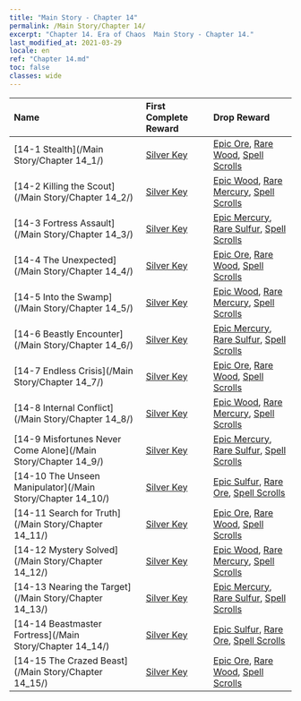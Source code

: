 ```yaml
---
title: "Main Story - Chapter 14"
permalink: /Main Story/Chapter 14/
excerpt: "Chapter 14. Era of Chaos  Main Story - Chapter 14."
last_modified_at: 2021-03-29
locale: en
ref: "Chapter 14.md"
toc: false
classes: wide
---
```


  | Name |  First Complete Reward | Drop Reward |
  |:------------|:------------|:------------| 
  | [14-1 Stealth](/Main Story/Chapter 14_1/) | [Silver Key](/Items/con_693/) | [Epic Ore](/Items/mat_47/), [Rare Wood](/Items/mat_41/), [Spell Scrolls](/Items/con_694/) |
  | [14-2 Killing the Scout](/Main Story/Chapter 14_2/) | [Silver Key](/Items/con_693/) | [Epic Wood](/Items/mat_48/), [Rare Mercury](/Items/mat_42/), [Spell Scrolls](/Items/con_694/) |
  | [14-3 Fortress Assault](/Main Story/Chapter 14_3/) | [Silver Key](/Items/con_693/) | [Epic Mercury](/Items/mat_49/), [Rare Sulfur](/Items/mat_43/), [Spell Scrolls](/Items/con_694/) |
  | [14-4 The Unexpected](/Main Story/Chapter 14_4/) | [Silver Key](/Items/con_693/) | [Epic Ore](/Items/mat_47/), [Rare Wood](/Items/mat_41/), [Spell Scrolls](/Items/con_694/) |
  | [14-5 Into the Swamp](/Main Story/Chapter 14_5/) | [Silver Key](/Items/con_693/) | [Epic Wood](/Items/mat_48/), [Rare Mercury](/Items/mat_42/), [Spell Scrolls](/Items/con_694/) |
  | [14-6 Beastly Encounter](/Main Story/Chapter 14_6/) | [Silver Key](/Items/con_693/) | [Epic Mercury](/Items/mat_49/), [Rare Sulfur](/Items/mat_43/), [Spell Scrolls](/Items/con_694/) |
  | [14-7 Endless Crisis](/Main Story/Chapter 14_7/) | [Silver Key](/Items/con_693/) | [Epic Ore](/Items/mat_47/), [Rare Wood](/Items/mat_41/), [Spell Scrolls](/Items/con_694/) |
  | [14-8 Internal Conflict](/Main Story/Chapter 14_8/) | [Silver Key](/Items/con_693/) | [Epic Wood](/Items/mat_48/), [Rare Mercury](/Items/mat_42/), [Spell Scrolls](/Items/con_694/) |
  | [14-9 Misfortunes Never Come Alone](/Main Story/Chapter 14_9/) | [Silver Key](/Items/con_693/) | [Epic Mercury](/Items/mat_49/), [Rare Sulfur](/Items/mat_43/), [Spell Scrolls](/Items/con_694/) |
  | [14-10 The Unseen Manipulator](/Main Story/Chapter 14_10/) | [Silver Key](/Items/con_693/) | [Epic Sulfur](/Items/mat_50/), [Rare Ore](/Items/mat_40/), [Spell Scrolls](/Items/con_694/) |
  | [14-11 Search for Truth](/Main Story/Chapter 14_11/) | [Silver Key](/Items/con_693/) | [Epic Ore](/Items/mat_47/), [Rare Wood](/Items/mat_41/), [Spell Scrolls](/Items/con_694/) |
  | [14-12 Mystery Solved](/Main Story/Chapter 14_12/) | [Silver Key](/Items/con_693/) | [Epic Wood](/Items/mat_48/), [Rare Mercury](/Items/mat_42/), [Spell Scrolls](/Items/con_694/) |
  | [14-13 Nearing the Target](/Main Story/Chapter 14_13/) | [Silver Key](/Items/con_693/) | [Epic Mercury](/Items/mat_49/), [Rare Sulfur](/Items/mat_43/), [Spell Scrolls](/Items/con_694/) |
  | [14-14 Beastmaster Fortress](/Main Story/Chapter 14_14/) | [Silver Key](/Items/con_693/) | [Epic Sulfur](/Items/mat_50/), [Rare Ore](/Items/mat_40/), [Spell Scrolls](/Items/con_694/) |
  | [14-15 The Crazed Beast](/Main Story/Chapter 14_15/) | [Silver Key](/Items/con_693/) | [Epic Ore](/Items/mat_47/), [Rare Wood](/Items/mat_41/), [Spell Scrolls](/Items/con_694/) |
